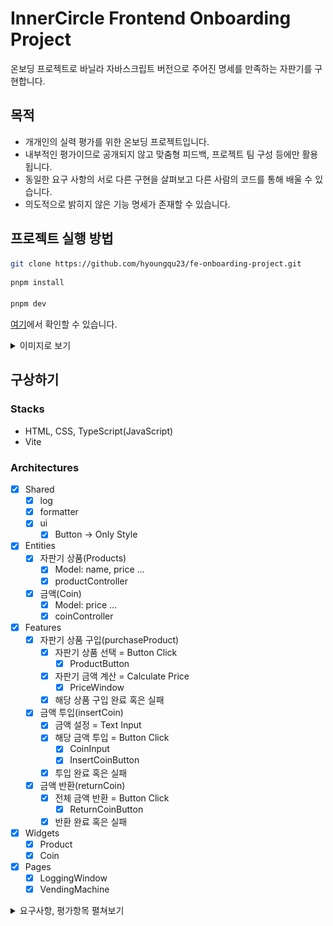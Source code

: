 # InnerCircle Frontend Onboarding Project

온보딩 프로젝트로 바닐라 자바스크립트 버전으로 주어진 명세를 만족하는 자판기를 구현합니다.

## 목적

- 개개인의 실력 평가를 위한 온보딩 프로젝트입니다.
- 내부적인 평가이므로 공개되지 않고 맞춤형 피드백, 프로젝트 팀 구성 등에만 활용됩니다.
- 동일한 요구 사항의 서로 다른 구현을 살펴보고 다른 사람의 코드를 통해 배울 수 있습니다.
- 의도적으로 밝히지 않은 기능 명세가 존재할 수 있습니다.

## 프로젝트 실행 방법

```bash
git clone https://github.com/hyoungqu23/fe-onboarding-project.git
```

```bash
pnpm install

pnpm dev
```

[여기](http://localhost:5713)에서 확인할 수 있습니다.

<details>
  <summary>이미지로 보기</summary>

![이미지](./assets/vending-machine.png)

</details>

## 구상하기

### Stacks

- HTML, CSS, TypeScript(JavaScript)
- Vite

### Architectures

- [x] Shared
  - [x] log
  - [x] formatter
  - [x] ui
    - [x] Button -> Only Style
- [x] Entities
  - [x] 자판기 상품(Products)
    - [x] Model: name, price …
    - [x] productController
  - [x] 금액(Coin)
    - [x] Model: price …
    - [x] coinController
- [x] Features
  - [x] 자판기 상품 구입(purchaseProduct)
    - [x] 자판기 상품 선택 = Button Click
      - [x] ProductButton
    - [x] 자판기 금액 계산 = Calculate Price
      - [x] PriceWindow
    - [x] 해당 상품 구입 완료 혹은 실패
  - [x] 금액 투입(insertCoin)
    - [x] 금액 설정 = Text Input
    - [x] 해당 금액 투입 = Button Click
      - [x] CoinInput
      - [x] InsertCoinButton
    - [x] 투입 완료 혹은 실패
  - [x] 금액 반환(returnCoin)
    - [x] 전체 금액 반환 = Button Click
      - [x] ReturnCoinButton
    - [x] 반환 완료 혹은 실패
- [x] Widgets
  - [x] Product
  - [x] Coin
- [x] Pages
  - [x] LoggingWindow
  - [x] VendingMachine

<details>

<summary>요구사항, 평가항목 펼쳐보기</summary>

## 요구사항

![자판기 와이어프레임](./assets/wireframe.png)

- 위 그림과 같이 상자 안에 3x3 형태로 상품 버튼이 배열되는 자판기입니다.
- 상품 버튼에는 두 줄의 텍스트가 있으며, 첫 번째 줄은 상품명, 두 번째 줄은 가격을 표시합니다.
- 버튼 상단에는 금액을 표시하는 화면이 있습니다.
  - 금액 표시창은 항상 숫자값을 표시하며 기본값은 `0`입니다.
  - 숫자는 중간 정렬되고 세 자리마다 쉼표(,)를 표시합니다.
- 자판기 오른쪽으로 배치된 입력 란에 숫자를 입력한 후 `투입` 버튼을 누르면 금액이 증가합니다.
  - 금액은 양수만 입력할 수 있습니다.
  - 금액을 투입한 후에 입력창은 빈 칸으로 초기화합니다.
- 이 애플리케이션에서 상품명과 금액은 **자주 변경될 수 있다**고 가정합니다. 이 부분을 고려하여 유연하게 설계해주세요.
- 상품 버튼을 클릭하면 상품이 구입되고, 상품 금액만큼 잔액에서 차감합니다.
  - 상품 버튼을 클릭했을 때 투입된 금액이 상품 가격보다 적으면 버튼을 누르는 동안 금액 표시창에 상품 금액이 표시됩니다.
  - 버튼을 누르지 않을 때는 투입된 금액이 표시됩니다.
- 모든 동작(투입, 구매 등)은 금액 투입 입력란 하단에 배치된 로그창에 기록합니다. 최신 로그가 아래에 표시됩니다.
  - 박스 크기보다 로그가 길어지면 로그가 스크롤됩니다. 또한 가장 마지막에 추가된 로그로 자동 스크롤됩니다.
- 상품 버튼은 `default`, `hover`, `active` 중 하나의 상태가 되는데, 각 상태는 시각적으로 구분이 되어야 합니다.

> ⚠️ Note1: 명시적으로 요구하지 않은 시각적인 요소는 자유롭게 구현해도 좋습니다.

## 선택 과제

빠르게 프로젝트를 완료한 분들을 위한 추가 과제입니다. 시간이 부족하면 수행하지 않으셔도 좋습니다.

### 선택 과제 1

- 반응형 화면을 구성합니다.
  - 화면이 작아지면 자판기 박스 아래에 금액 투입 및 로그 UI가 위치합니다.
  - 자판기 박스의 너비는 화면 너비를 넘을 수 없습니다.

### 선택 과제 2

- 가장 자신있는 프레임워크를 사용하여 동일한 기능을 구현합니다.
- 프레임워크를 사용한 버전은 다른 브랜치에서 작업해주세요. 예) `taegon-react`

### 선택 과제 3

- 단위 테스트를 작성하세요.

## 작업 안내

- 개인 이름으로 메인 브랜치를 포크해서 작업을 시작합니다. 예) `taegon`
- Node.js 프로젝트를 신규로 설정하고, 개인별로 PR을 공개적으로 먼저 작성한 후에 작업을 시작합니다.
  - 이때 PR에는 `WIP` 레이블을 붙여서 작업 중임을 알게 해주세요.
  - 코드를 마무리해서 리뷰받을 준비가 되면 `WIP` 레이블을 제거하고, `Needs Review` 레이블을 추가해주세요.
  - 피드백을 받은 후 추가 작업을 진행할 때는 `WIP` 레이블을 다시 추가하고 `Needs Review` 레이블을 제거해주세요.
- 최소 기능 단위로 완성할 때마다 커밋합니다.
- 자바스크립트에는 아무런 라이브러리를 사용할 수 없습니다.
- CSS 작성은 라이브러리나 프레임워크를 사용해도 괜찮습니다.
- 빌드 툴은 자유롭게 선택할 수 있습니다.

## 평가 항목

- 웹 표준, 웹 접근성, 코드의 가독성, 효율성을 고려하였는가
- 상품명과 금액의 변경에 유연하게 대처할 수 있도록 작성되었는가
- 작성한 코드의 의도를 충분히 잘 설명할 수 있는가

</details>
